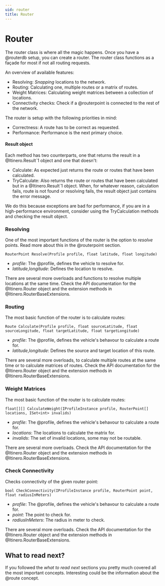 ```yaml
---
uid: router
title: Router
---
```


# Router

The router class is where all the magic happens. Once you have a @routerdb setup, you can create a router. The router class functions as a façade for most if not all routing requests.

An overview of available features:

- Resolving: _Snapping_ locations to the network.
- Routing: Calculating one, multiple routes or a matrix of routes.
- Weight Matrices: Calculating weight matrices between a collection of locations.
- Connectivity checks: Check if a @routerpoint is connected to the rest of the network.

The router is setup with the following priorities in mind:

- Correctness: A route has to be correct as requested.
- Performance: Performance is the next primary choice.

#### Result object

Each method has two counterparts, one that returns the result in a @Itinero.Result`1 object and one that doesn't:

- Calculate: As expected just returns the route or routes that have been calculated. 
- TryCalculate: Also returns the route or routes that have been calculated but in a @Itinero.Result`1 object. When, for whatever reason, calculation fails, route is not found or resolving fails, the result object just contains the error message.

We do this because exceptions are bad for performance, if you are in a high-performance environment, consider using the TryCalculation methods and checking the result object.

### Resolving

One of the most important functions of the router is the option to _resolve_ points. Read more about this in the @routerpoint section.

`RouterPoint Resolve(Profile profile, float latitude, float longitude)`

- _profile_: The @profile, defines the vehicle to resolve for.
- _latitude_,_longitude_: Defines the location to resolve.

There are several more overloads and functions to resolve multiple locations at the same time. Check the API documentation for the @Itinero.Router object and the extension methods in @Itinero.RouterBaseExtensions.

### Routing

The most basic function of the router is to calculate routes:

`Route Calculate(Profile profile, float sourceLatitude, float sourceLongitude, float targetLatitude, float targetLongitude)`

- _profile_: The @profile, defines the vehicle's behavour to calculate a route for.
- _latitude_,_longitude_: Defines the source and target location of this route.

There are several more overloads, to calculate multiple routes at the same time or to calculate matrices of routes. Check the API documentation for the @Itinero.Router object and the extension methods in @Itinero.RouterBaseExtensions.

### Weight Matrices

The most basic function of the router is to calculate routes:

`float[][] CalculateWeight(IProfileInstance profile, RouterPoint[] locations, ISet<int> invalids)`

- _profile_: The @profile, defines the vehicle's behavour to calculate a route for.
- _locations_: The locations to calculate the matrix for.
- _invalids_: The set of invalid locations, some may not be routable.

There are several more overloads. Check the API documentation for the @Itinero.Router object and the extension methods in @Itinero.RouterBaseExtensions.

### Check Connectivity

Checks connectivity of the given router point:

`bool CheckConnectivity(IProfileInstance profile, RouterPoint point, float radiusInMeters)`

- _profile_: The @profile, defines the vehicle's behavour to calculate a route for.
- _point_: The point to check for.
- _radiusInMeters_: The radius in meter to check.

There are several more overloads. Check the API documentation for the @Itinero.Router object and the extension methods in @Itinero.RouterBaseExtensions.

## What to read next?

If you followed the _what to read next_ sections you pretty much covered all the most important concepts. Interesting could be the information about the @route concept.
